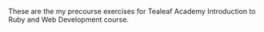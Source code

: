 These are the my precourse exercises for Tealeaf Academy Introduction to Ruby and Web Development course.